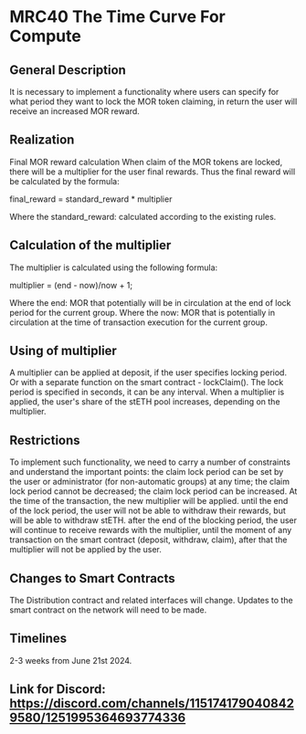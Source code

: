 # MRC40 The Time Curve For Compute

## General Description
It is necessary to implement a functionality where users can specify for what period they want to lock the MOR token claiming, in return the user will receive an increased MOR reward.

## Realization
Final MOR reward calculation
When  claim of  the MOR tokens are locked, there will be a multiplier for the user final rewards. Thus the final reward will be calculated by the formula:

final_reward = standard_reward * multiplier

Where the standard_reward: calculated according to the existing rules.

## Calculation of the multiplier
The multiplier is calculated using the following formula:

multiplier = (end - now)/now + 1;

Where the end: MOR that potentially will be in circulation at the end of lock period for the current group.
Where the now: MOR that is potentially in circulation at the time of transaction execution for the current group.

## Using of multiplier
A multiplier can be applied at deposit, if the user specifies locking period. Or with a separate function on the smart contract - lockClaim(). The lock period is specified in seconds, it can be any interval.
When a multiplier is applied, the user's share of the stETH pool increases, depending on the multiplier.

## Restrictions
To implement such functionality, we need to carry a number of constraints and understand the important points:
the claim lock period can be set by the user or administrator (for non-automatic groups) at any time;
the claim lock period cannot be decreased; 
the claim lock period can be increased. At the time of the transaction, the new multiplier will be applied.
until the end of the lock period, the user will not be able to withdraw their rewards, but will be able to withdraw stETH.
after the end of the blocking period, the user will continue to receive rewards with the multiplier, until the moment of any transaction on the smart contract (deposit, withdraw, claim), after that the multiplier will not be applied by the user.

## Changes to Smart Contracts
The Distribution contract and related interfaces will change. Updates to the smart contract on the network will need to be made.

## Timelines
2-3 weeks from June 21st 2024.

## Link for Discord: https://discord.com/channels/1151741790408429580/1251995364693774336
